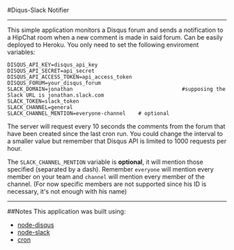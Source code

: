 #Diqus-Slack Notifier
***
This simple application monitors a Disqus forum and sends a notification to a HipChat room when a new comment is made in said forum. Can be easily deployed to Heroku. You only need to set the following enviroment variables:

```
DISQUS_API_KEY=disqus_api_key
DISQUS_API_SECRET=api_secret
DISQUS_API_ACCESS_TOKEN=api_access_token
DISQUS_FORUM=your_disqus_forum
SLACK_DOMAIN=jonathan                                   #supposing the Slack URL is jonathan.slack.com
SLACK_TOKEN=slack_token
SLACK_CHANNEL=general
SLACK_CHANNEL_MENTION=everyone-channel    # optional
```

The server will request every 10 seconds the comments from the forum that have been created since the last cron run. You could change the interval to a smaller value but remember that Disqus API is limited to 1000 requests per hour.

The `SLACK_CHANNEL_MENTION` variable is **optional**, it will mention those specified (separated by a dash). Remember `everyone` will mention every member on your team and `channel` will mention every member of the channel. (For now specific members are not supported since his ID is necessary, it's not enough with his name)

***

##Notes
This application was built using:
* [node-disqus](https://github.com/hay/node-disqus)
* [node-slack](https://github.com/xoxco/node-slack)
* [cron](https://github.com/ncb000gt/node-cron)

